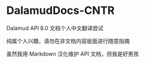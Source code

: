 # DalamudDocs-CNTR
Dalamud API 8.0 文档个人中文翻译尝试

纯属个人兴趣，请勿在非文档内容层面进行随意指摘

虽然我用 Markdown 汉化维护 API 文档，但我是好男孩
